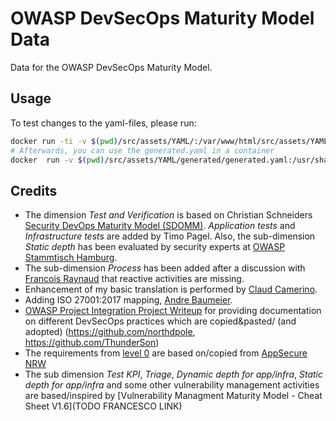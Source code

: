 # OWASP DevSecOps Maturity Model Data
Data for the OWASP DevSecOps Maturity Model.

## Usage
To test changes to the yaml-files, please run:
```bash
docker run -ti -v $(pwd)/src/assets/YAML/:/var/www/html/src/assets/YAML wurstbrot/dsomm-yaml-generation
# Afterwards, you can use the generated.yaml in a container
docker  run -v $(pwd)/src/assets/YAML/generated/generated.yaml:/usr/share/nginx/html/assets/YAML/generated/generated.yaml -p 8080:8080 wurstbrot/dsomm
```

## Credits

* The dimension _Test and Verification_ is based on Christian Schneiders [Security DevOps Maturity Model (SDOMM)](https://www.christian-schneider.net/SecurityDevOpsMaturityModel.html). _Application tests_ and _Infrastructure tests_ are added by Timo Pagel. Also, the sub-dimension _Static depth_ has been evaluated by security experts at [OWASP Stammtisch Hamburg](https://www.owasp.org/index.php/OWASP_German_Chapter_Stammtisch_Initiative/Hamburg).
* The sub-dimension <i>Process</i> has been added after a discussion with [Francois Raynaud](https://www.linkedin.com/in/francoisraynaud/) that reactive activities are missing.
* Enhancement of my basic translation is performed by [Claud Camerino](https://github.com/clazba).
* Adding ISO 27001:2017 mapping, [Andre Baumeier](https://github.com/AndreBaumeier).
* [OWASP Project Integration Project Writeup](https://github.com/OWASP/www-project-integration-standards/blob/master/writeups/owasp_in_sdlc/index.md) for providing documentation on different DevSecOps practices which are copied&pasted/ (and adopted) (https://github.com/northdpole, https://github.com/ThunderSon)
* The requirements from [level 0](https://github.com/AppSecure-nrw/security-belts/blob/master/white/) are based on/copied from [AppSecure NRW](https://appsecure.nrw/)
* The sub dimension _Test KPI_, _Triage_, _Dynamic depth for app/infra_, _Static depth for app/infra_ and some other vulnerability management activities are based/inspired by [Vulnerability Managment Maturity Model - Cheat Sheet V1.6](TODO FRANCESCO LINK)

